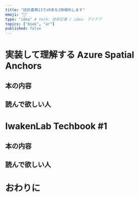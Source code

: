 ```yaml
---
title: "技術書典13でxR本を2冊頒布します"
emoji: "🕺"
type: "idea" # tech: 技術記事 / idea: アイデア
topics: ["book", "ar"]
published: false
---
```


# 実装して理解する Azure Spatial Anchors

## 本の内容

## 読んで欲しい人

# IwakenLab Techbook #1

## 本の内容

## 読んで欲しい人

# おわりに

